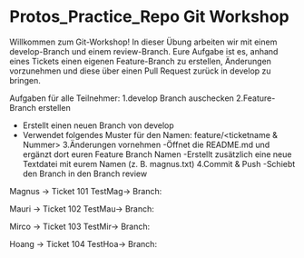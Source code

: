 # Protos_Practice_Repo Git Workshop

Willkommen zum Git-Workshop!
In dieser Übung arbeiten wir mit einem develop-Branch und einem review-Branch.
Eure Aufgabe ist es, anhand eines Tickets einen eigenen Feature-Branch zu erstellen, Änderungen vorzunehmen und diese über einen Pull Request zurück in develop zu bringen.

Aufgaben für alle Teilnehmer:
1.develop Branch auschecken
2.Feature-Branch erstellen
- Erstellt einen neuen Branch von develop
- Verwendet folgendes Muster für den Namen: feature/<ticketname & Nummer>
3.Änderungen vornehmen
-Öffnet die README.md und ergänzt dort euren Feature Branch Namen
-Erstellt zusätzlich eine neue Textdatei mit eurem Namen (z. B. magnus.txt)
4.Commit & Push
-Schiebt den Branch in den Branch review

Magnus → Ticket 101 TestMag→ Branch: 

Mauri → Ticket 102 TestMau→ Branch: 

Mirco → Ticket 103 TestMir→ Branch: 

Hoang → Ticket 104 TestHoa→ Branch: 

